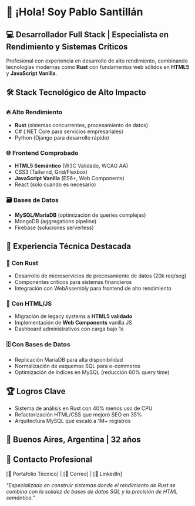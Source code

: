 # 👋 ¡Hola! Soy Pablo Santillán

## 💻 **Desarrollador Full Stack | Especialista en Rendimiento y Sistemas Críticos**

Profesional con experiencia en desarrollo de alto rendimiento, combinando tecnologías modernas como **Rust** con fundamentos web sólidos en **HTML5** y **JavaScript Vanilla**.

## 🛠️ **Stack Tecnológico de Alto Impacto**

### 🔥 **Alto Rendimiento**
- **Rust** (sistemas concurrentes, procesamiento de datos)
- C# (.NET Core para servicios empresariales)
- Python (Django para desarrollo rápido)

### 🌐 **Frontend Comprobado**
- **HTML5 Semántico** (W3C Validado, WCAG AA)
- CSS3 (Tailwind, Grid/Flexbox)
- **JavaScript Vanilla** (ES6+, Web Components)
- React (solo cuando es necesario)

### 🗃️ **Bases de Datos**
- **MySQL/MariaDB** (optimización de queries complejas)
- MongoDB (aggregations pipeline)
- Firebase (soluciones serverless)

## 💼 **Experiencia Técnica Destacada**

### 🦀 **Con Rust**
- Desarrollo de microservicios de procesamiento de datos (20k req/seg)
- Componentes críticos para sistemas financieros
- Integración con WebAssembly para frontend de alto rendimiento

### 📝 **Con HTML/JS**
- Migración de legacy systems a **HTML5 validado**
- Implementación de **Web Components** vanilla JS
- Dashboard administrativos con carga bajo 1s

### 🗄️ **Con Bases de Datos**
- Replicación MariaDB para alta disponibilidad
- Normalización de esquemas SQL para e-commerce
- Optimización de índices en MySQL (reducción 60% query time)

## 🏆 **Logros Clave**
- Sistema de análisis en Rust con 40% menos uso de CPU
- Refactorización HTML/CSS que mejoró SEO en 35%
- Arquitectura MySQL que escaló a 1M+ registros

## 📍 **Buenos Aires, Argentina** | **32 años**

## 📩 **Contacto Profesional**
[🔗 Portafolio Técnico] | [📧 Correo] | [💼 LinkedIn]

*"Especializado en construir sistemas donde el rendimiento de Rust se combina con la solidez de bases de datos SQL y la precisión de HTML semántico."*
